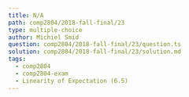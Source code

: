 ```yaml
---
title: N/A
path: comp2804/2018-fall-final/23
type: multiple-choice
author: Michiel Smid
question: comp2804/2018-fall-final/23/question.ts
solution: comp2804/2018-fall-final/23/solution.md
tags:
  - comp2804
  - comp2804-exam
  - Linearity of Expectation (6.5)
---
```

